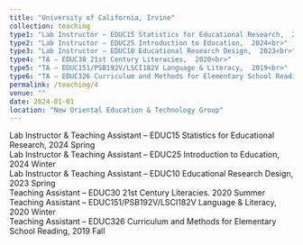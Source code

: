 ```yaml
---
title: "University of California, Irvine"
collection: teaching
type1: "Lab Instructor – EDUC15 Statistics for Educational Research,  2024<br>"
type2: "Lab Instructor – EDUC25 Introduction to Education,  2024<br>"
type3: "Lab Instructor – EDUC10 Educational Research Design,  2023<br>"
type4: "TA – EDUC30 21st Century Literacies,  2020<br>"
type5: "TA – EDUC151/PSB192V/LSCI182V Language & Literacy,  2019<br>"  
type6: "TA – EDUC326 Curriculum and Methods for Elementary School Reading,  2019"  
permalink: /teaching/4
venue: ""
date: 2024-01-01
location: "New Oriental Education & Technology Group"
---
```



Lab Instructor & Teaching Assistant – EDUC15 Statistics for Educational Research, 2024 Spring  
Lab Instructor & Teaching Assistant – EDUC25 Introduction to Education, 2024 Winter  
Lab Instructor & Teaching Assistant – EDUC10 Educational Research Design, 2023 Spring  
Teaching Assistant – EDUC30 21st Century Literacies. 2020 Summer  
Teaching Assistant – EDUC151/PSB192V/LSCI182V Language & Literacy, 2020 Winter  
Teaching Assistant – EDUC326 Curriculum and Methods for Elementary School Reading, 2019 Fall
